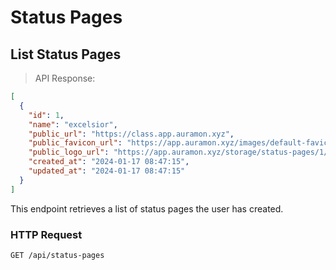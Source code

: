 # Status Pages

## List Status Pages

> API Response:

```json
[
  {
    "id": 1,
    "name": "excelsior",
    "public_url": "https://class.app.auramon.xyz",
    "public_favicon_url": "https://app.auramon.xyz/images/default-favicon.png",
    "public_logo_url": "https://app.auramon.xyz/storage/status-pages/1/logo.png",
    "created_at": "2024-01-17 08:47:15",
    "updated_at": "2024-01-17 08:47:15"
  }
]
```

This endpoint retrieves a list of status pages the user has created.

### HTTP Request

`GET /api/status-pages`
